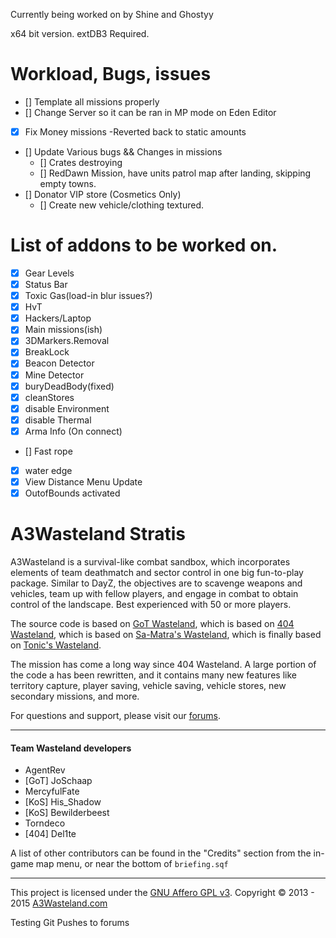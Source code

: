 ﻿Currently being worked on by Shine and Ghostyy

x64 bit version. extDB3 Required.

# Workload, Bugs, issues
* [] Template all missions properly
* [] Change Server so it can be ran in MP mode on Eden Editor
* [x] Fix Money missions
	-Reverted back to static amounts
* [] Update Various bugs && Changes in missions
	* [] Crates destroying
	* [] RedDawn Mission, have units patrol map after landing, skipping empty towns.
* [] Donator VIP store (Cosmetics Only)
	* [] Create new vehicle/clothing textured.

# List of addons to be worked on.
* [X] Gear Levels
* [X] Status Bar
* [X] Toxic Gas(load-in blur issues?)
* [X] HvT
* [X] Hackers/Laptop
* [X] Main missions(ish)
* [x] 3DMarkers.Removal
* [x] BreakLock
* [X] Beacon Detector
* [X] Mine Detector
* [X] buryDeadBody(fixed)
* [X] cleanStores
* [X] disable Environment
* [X] disable Thermal
* [X] Arma Info (On connect)
* [] Fast rope
* [x] water edge
* [X] View Distance Menu Update
* [X] OutofBounds activated

# A3Wasteland Stratis

A3Wasteland is a survival-like combat sandbox, which incorporates elements of team deathmatch and sector control in one big fun-to-play package. Similar to DayZ, the objectives are to scavenge weapons and vehicles, team up with fellow players, and engage in combat to obtain control of the landscape. Best experienced with 50 or more players.

The source code is based on [GoT Wasteland](https://github.com/JoSchaap/GoT_Wasteland_V2.Stratis), which is based on [404 Wasteland](https://github.com/domuk/Arma3-404Wasteland-Stratis), which is based on [Sa-Matra's Wasteland](http://forums.bistudio.com/showthread.php?142427), which is finally based on [Tonic's Wasteland](http://forums.bistudio.com/showthread.php?140070).

The mission has come a long way since 404 Wasteland. A large portion of the code a has been rewritten, and it contains many new features like territory capture, player saving, vehicle saving, vehicle stores, new secondary missions, and more.

For questions and support, please visit our [forums](http://forums.a3wasteland.com/).

---

#### Team Wasteland developers

* AgentRev
* [GoT] JoSchaap
* MercyfulFate
* [KoS] His_Shadow
* [KoS] Bewilderbeest
* Torndeco
* [404] Del1te

A list of other contributors can be found in the "Credits" section from the in-game map menu, or near the bottom of `briefing.sqf`

---

This project is licensed under the [GNU Affero GPL v3](http://tldrlegal.com/l/agpl3). Copyright © 2013 - 2015 [A3Wasteland.com](http://a3wasteland.com/)



Testing Git Pushes to forums      
